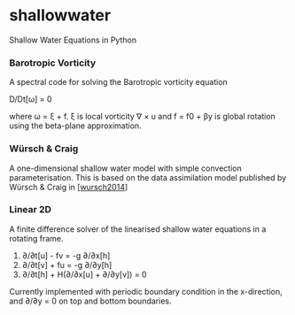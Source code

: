 # shallowwater
Shallow Water Equations in Python

### Barotropic Vorticity
A spectral code for solving the Barotropic vorticity equation

D/Dt[ω] = 0

where ω = ξ + f.  ξ is local vorticity ∇ × u and f = f0 + βy is global rotation using the beta-plane approximation.

### Würsch & Craig
A one-dimensional shallow water model with simple convection parameterisation.
This is based on the data assimilation model published by Würsch & Craig in [[wursch2014]]


### Linear 2D
A finite difference solver of the linearised shallow water equations in a rotating frame.

1. ∂/∂t[u] - fv = -g ∂/∂x[h]
2. ∂/∂t[v] + fu = -g ∂/∂y[h]
3. ∂/∂t[h] + H(∂/∂x[u] + ∂/∂y[v]) = 0

Currently implemented with periodic boundary condition in the x-direction, and ∂/∂y = 0 on top and bottom boundaries.



[wursch2014]: http://www.schweizerbart.de/papers/metz/detail/23/82286/A_simple_dynamical_model_of_cumulus_convection_for_data_assimilation_research
